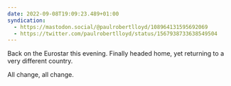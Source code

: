 ```yaml
---
date: 2022-09-08T19:09:23.489+01:00
syndication:
  - https://mastodon.social/@paulrobertlloyd/108964131595692069
  - https://twitter.com/paulrobertlloyd/status/1567938733638549504
---
```

Back on the Eurostar this evening. Finally headed home, yet returning to a very different country.

All change, all change.
